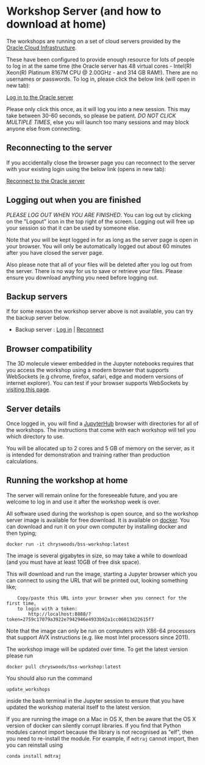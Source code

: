 # Workshop Server (and how to download at home)

The workshops are running on a set of cloud servers provided by the [Oracle Cloud Infrastructure](https://cloud.oracle.com/home).

These have been configured to provide enough resource for lots of people to log in at the same time (the Oracle server has 48 virtual cores - Intel(R) Xeon(R) Platinum 8167M CPU @ 2.00GHz - and 314 GB RAM!). There are no usernames or passwords. To log in, please click the below link (will open in new tab):

<a href="https://notebook.biosimspace.org/hub/tmplogin" target="_blank">Log in to the Oracle server</a>

Please only click this once, as it will log you into a new session. This may take between 30-60 seconds, so please be patient. *DO NOT CLICK MULTIPLE TIMES*, else you will launch too many sessions and may block anyone else from connecting.

## Reconnecting to the server

If you accidentally close the browser page you can reconnect to the server with your existing login using the below link (opens in new tab):

<a href="https://notebook.biosimspace.org" target="_blank">Reconnect to the Oracle server</a>

## Logging out when you are finished

*PLEASE LOG OUT WHEN YOU ARE FINISHED*. You can log out by clicking on the "Logout" icon in the top right of the screen. Logging out will free up your session so that it can be used by someone else.

Note that you will be kept logged in for as long as the server page is open in your browser. You will only be automatically logged out about 60 minutes after you have closed the server page. 

Also please note that all of your files will be deleted after you log out from the server. There is no way for us to save or retrieve your files. Please ensure you download anything you need before logging out.

## Backup servers

If for some reason the workshop server above is not available, you can try
the backup server below.

* Backup server : <a href="https://notebook.acquire-aaai.com/hub/tmplogin" target="_blank">Log in</a> | <a href="https://notebook.acquire-aaai.com" target="_blank">Reconnect</a>

## Browser compatibility

The 3D molecule viewer embedded in the Jupyter notebooks requires that you 
access the workshop using a modern browser that supports WebSockets (e.g
chrome, firefox, safari, edge and modern versions of internet explorer).
You can test if your browser supports WebSockets by 
<a href="http://websocketstest.com" target="_blank">visiting this page</a>.

## Server details

Once logged in, you will find a [JupyterHub](https://jupyter.org) browser with directories for all of the workshops. The instructions that come with each workshop will tell you which directory to use.

You will be allocated up to 2 cores and 5 GB of memory on the server, as it is intended for demonstration and training rather than production calculations.

## Running the workshop at home

The server will remain online for the foreseeable future, and you are welcome to log in and use it after the workshop week is over. 

All software used during the workshop is open source, and so the workshop server image is available for free download. It is available on [docker](https://cloud.docker.com/swarm/chryswoods/repository/docker/chryswoods/bss-workshop/general). You can download and run it on your own computer by installing docker and then typing;

```
docker run -it chryswoods/bss-workshop:latest
```

The image is several gigabytes in size, so may take a while to download (and you must have at least 10GB of free disk space).

This will download and run the image, starting a Jupyter browser which you can connect to using the URL that will be printed out, looking something like;

```
    Copy/paste this URL into your browser when you connect for the first time,
    to login with a token:
        http://localhost:8888/?token=2759c17079a3922e7942946e4933b92a1cc06013d22615f7
```

Note that the image can only be run on computers with X86-64 processors that support AVX instructions (e.g. like most Intel processors since 2011).

The workshop image will be updated over time. To get the latest version please run 

```
docker pull chryswoods/bss-workshop:latest
```

You should also run the command 

```
update_workshops
```

inside the bash terminal in the Jupyter session to ensure that you have updated the workshop material itself to the latest version.

If you are running the image on a Mac in OS X, then be aware that the OS X version of docker can silently corrupt libraries. If you find that Python modules cannot import because the library is not recognised as "elf", then you need to re-install the module. For example, if `mdtraj` cannot import, then you can reinstall using

```
conda install mdtraj
```

